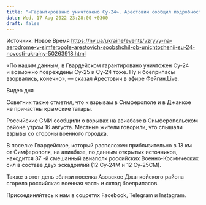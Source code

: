 ```yaml
---
title: "«Гарантированно уничтожено Су-24». Арестович сообщил подробности взрывов на аэродроме под Симферополем"
date: Wed, 17 Aug 2022 23:28:00 +0300
draft: false
---
```

Источник: Новое Время https://nv.ua/ukraine/events/vzryvy-na-aerodrome-v-simferopole-arestovich-soobshchil-ob-unichtozhenii-su-24-novosti-ukrainy-50263918.html


«По нашим данным, в Гвардейском гарантировано уничтожен Су-24 и возможно повреждены Су-25 и Су-24 тоже. Ну и боеприпасы взорвались, конечно», — сказал Арестович в эфире Фейгин.Live.

 Видео дня   

Советник также отметил, что к взрывам в Симферополе и в Джанкое не причастны крымские татары. 

Российские СМИ сообщили о взрывах на авиабазе в Симферопольском районе утром 16 августа. Местные жители говорили, что слышали взрывы со стороны военного городка. 

 В поселке Гвардейское, который расположен приблизительно в 13 км от Симферополя, на авиабазе, по данным открытых источников, находится 37 -й смешанный авиаполк российских Военно-Космических сил в составе двух эскадрилий (12 Су-24М и 12 Су-25СМ).

Также в этот день вблизи поселка Азовское Джанкойского района сгорела российская военная часть и склад боеприпасов.

Присоединяйтесь к нам в соцсетях Facebook, Telegram и Instagram.

